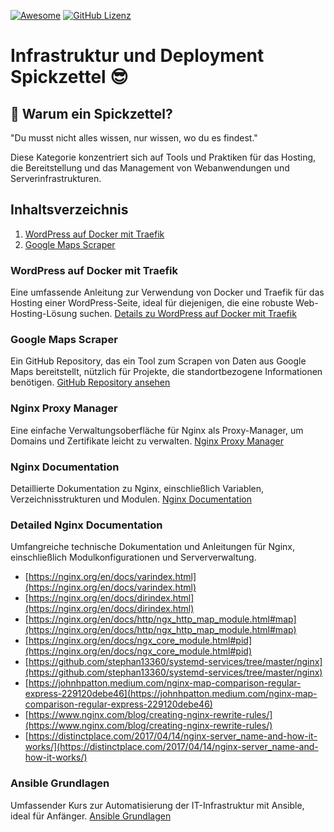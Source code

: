 [![Awesome](https://awesome.re/badge.svg)](https://awesome.re) [![GitHub Lizenz](https://img.shields.io/badge/license-MIT-blue.svg)](https://github.com/LeCoupa/awesome-cheatsheets/blob/master/LICENSE)

# Infrastruktur und Deployment Spickzettel 😎

## 🤔 Warum ein Spickzettel?
"Du musst nicht alles wissen, nur wissen, wo du es findest."

Diese Kategorie konzentriert sich auf Tools und Praktiken für das Hosting, die Bereitstellung und das Management von Webanwendungen und Serverinfrastrukturen.

## Inhaltsverzeichnis
1. [WordPress auf Docker mit Traefik](#wordpress-auf-docker-mit-traefik)
2. [Google Maps Scraper](#google-maps-scraper)

### WordPress auf Docker mit Traefik
Eine umfassende Anleitung zur Verwendung von Docker und Traefik für das Hosting einer WordPress-Seite, ideal für diejenigen, die eine robuste Web-Hosting-Lösung suchen. [Details zu WordPress auf Docker mit Traefik](https://www.smarthomebeginner.com/wordpress-on-docker-traefik/)

### Google Maps Scraper
Ein GitHub Repository, das ein Tool zum Scrapen von Daten aus Google Maps bereitstellt, nützlich für Projekte, die standortbezogene Informationen benötigen. [GitHub Repository ansehen](https://github.com/omkarcloud/google-maps-scraper/tree/master)

### Nginx Proxy Manager
Eine einfache Verwaltungsoberfläche für Nginx als Proxy-Manager, um Domains und Zertifikate leicht zu verwalten. [Nginx Proxy Manager](https://nginxproxymanager.com/)

### Nginx Documentation
Detaillierte Dokumentation zu Nginx, einschließlich Variablen, Verzeichnisstrukturen und Modulen. [Nginx Documentation](https://nginx.org/en/docs/)

### Detailed Nginx Documentation
Umfangreiche technische Dokumentation und Anleitungen für Nginx, einschließlich Modulkonfigurationen und Serververwaltung.
- [https://nginx.org/en/docs/varindex.html](https://nginx.org/en/docs/varindex.html)
- [https://nginx.org/en/docs/dirindex.html](https://nginx.org/en/docs/dirindex.html)
- [https://nginx.org/en/docs/http/ngx_http_map_module.html#map](https://nginx.org/en/docs/http/ngx_http_map_module.html#map)
- [https://nginx.org/en/docs/ngx_core_module.html#pid](https://nginx.org/en/docs/ngx_core_module.html#pid)
- [https://github.com/stephan13360/systemd-services/tree/master/nginx](https://github.com/stephan13360/systemd-services/tree/master/nginx)
- [https://johnhpatton.medium.com/nginx-map-comparison-regular-express-229120debe46](https://johnhpatton.medium.com/nginx-map-comparison-regular-express-229120debe46)
- [https://www.nginx.com/blog/creating-nginx-rewrite-rules/](https://www.nginx.com/blog/creating-nginx-rewrite-rules/)
- [https://distinctplace.com/2017/04/14/nginx-server_name-and-how-it-works/](https://distinctplace.com/2017/04/14/nginx-server_name-and-how-it-works/)

### Ansible Grundlagen
Umfassender Kurs zur Automatisierung der IT-Infrastruktur mit Ansible, ideal für Anfänger. [Ansible Grundlagen](https://www.udemy.com/course/ansible-grundlagen/learn/lecture/22065096?start=150#notes)